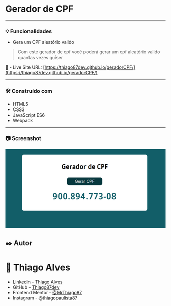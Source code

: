 # Gerador de CPF 
---
### :bulb: Funcionalidades

* Gera um CPF aleatório valido

> Com este gerador de cpf você poderá gerar um cpf aleatório valido quantas vezes quiser

:link: - Live Site URL: [https://thiago87dev.github.io/geradorCPF/](https://thiago87dev.github.io/geradorCPF/)

---

### 🛠️ Construído com

* HTML5
* CSS3
* JavaScript ES6
* Webpack
---

### :camera: Screenshot 

![screenshot](src/assets/img/geraCPF.png)

## ✒️ Autor
# :raising_hand: Thiago Alves

- Linkedin - [Thiago Alves](https://www.linkedin.com/in/thiago-alves-010915274/)
- GitHub - [Thiago87dev](https://github.com/Thiago87dev)
- Frontend Mentor - [@MrThiago87](https://www.frontendmentor.io/profile/MrThiago87)
- Instagram - [@thiagopaulista87](https://www.instagram.com/thiagopaulista87/)
